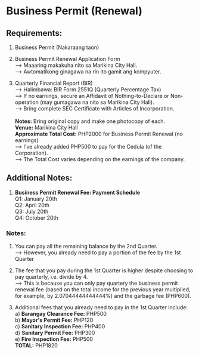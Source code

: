 # Business Permit (Renewal)
## Requirements:
1) Business Permit (Nakaraang taon)<br/>

2) Business Permit Renewal Application Form<br/>
--> Maaaring makakuha nito sa Marikina City Hall.<br/>
--> Awtomatikong ginagawa na rin ito gamit ang kompyuter.<br/>

3) Quarterly Financial Report (BIR)<br/>
--> Halimbawa: BIR Form 2551Q (Quarterly Percentage Tax)<br/>
--> If no earnings, secure an Affidavit of Nothing-to-Declare or Non-operation (may gumagawa na nito sa Marikina City Hall).<br/>
--> Bring complete SEC Certificate with Articles of Incorporation.<br/><br/>
<b>Notes:</b> Bring original copy and make one photocopy of each.<br/>
<b>Venue:</b> Marikina City Hall<br/>
<b>Approximate Total Cost:</b> PHP2000 for Business Permit Renewal (no earnings)<br/>
--> I've already added PHP500 to pay for the Cedula (of the Corporation).<br/>
--> The Total Cost varies depending on the earnings of the company.<br/>

## Additional Notes:
1) <b>Business Permit Renewal Fee: Payment Schedule</b><br/>
Q1: January 20th<br/>
Q2: April 20th<br/>
Q3: July 20th<br/>
Q4: October 20th<br/>

### Notes:
1) You can pay all the remaining balance by the 2nd Quarter.<br/>
--> However, you already need to pay a portion of the fee by the 1st Quarter<br/>

2) The fee that you pay during the 1st Quarter is higher despite choosing to pay quarterly, i.e. divide by 4.<br/>
--> This is because you can only pay quartery the business permit renewal fee (based on the total income for the previous year multiplied, for example, by 2.07044444444444%) and the garbage fee (PHP600).<br/>

3) Additional fees that you already need to pay in the 1st Quarter include:<br/>
a) <b>Barangay Clearance Fee:</b> PHP500<br/>
b) <b>Mayor's Permit Fee:</b> PHP120<br/>
c) <b>Sanitary Inspection Fee:</b> PHP400<br/>
d) <b>Sanitary Permit Fee:</b> PHP300<br/>
e) <b>Fire Inspection Fee:</b> PHP500<br/>
<b>TOTAL:</b> PHP1820
